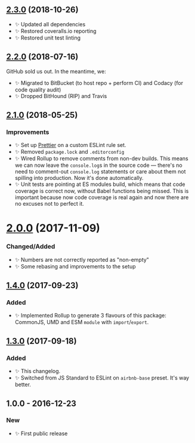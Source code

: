 ## [2.3.0] (2018-10-26)

- ✨ Updated all dependencies
- ✨ Restored coveralls.io reporting
- ✨ Restored unit test linting

## [2.2.0] (2018-07-16)

GitHub sold us out. In the meantime, we:

- ✨ Migrated to BitBucket (to host repo + perform CI) and Codacy (for code quality audit)
- ✨ Dropped BitHound (RIP) and Travis

## [2.1.0] (2018-05-25)

### Improvements

- ✨ Set up [Prettier](https://prettier.io) on a custom ESLint rule set.
- ✨ Removed `package.lock` and `.editorconfig`
- ✨ Wired Rollup to remove comments from non-dev builds. This means we can now leave the `console.log`s in the source code — there's no need to comment-out `console.log` statements or care about them not spilling into production. Now it's done automatically.
- ✨ Unit tests are pointing at ES modules build, which means that code coverage is correct now, without Babel functions being missed. This is important because now code coverage is real again and now there are no excuses not to perfect it.

# [2.0.0] (2017-11-09)

### Changed/Added

- ✨ Numbers are not correctly reported as "non-empty"
- ✨ Some rebasing and improvements to the setup

## [1.4.0] (2017-09-23)

### Added

- ✨ Implemented Rollup to generate 3 flavours of this package: CommonJS, UMD and ESM `module` with `import`/`export`.

## [1.3.0] (2017-09-18)

### Added

- ✨ This changelog.
- ✨ Switched from JS Standard to ESLint on `airbnb-base` preset. It's way better.

## 1.0.0 - 2016-12-23

### New

- ✨ First public release

[2.3.0]: https://bitbucket.org/codsen/util-nonempty/branches/compare/v2.3.0%0Dv2.2.0#diff
[2.2.0]: https://bitbucket.org/codsen/util-nonempty/branches/compare/v2.2.0%0Dv2.1.2#diff
[2.1.0]: https://bitbucket.org/codsen/util-nonempty/branches/compare/v2.1.0%0Dv2.0.4#diff
[2.0.0]: https://bitbucket.org/codsen/util-nonempty/branches/compare/v2.0.0%0Dv1.4.2#diff
[1.4.0]: https://bitbucket.org/codsen/util-nonempty/branches/compare/v1.4.0%0Dv1.3.3#diff
[1.3.0]: https://bitbucket.org/codsen/util-nonempty/branches/compare/v1.3.0%0Dv1.2.2#diff
